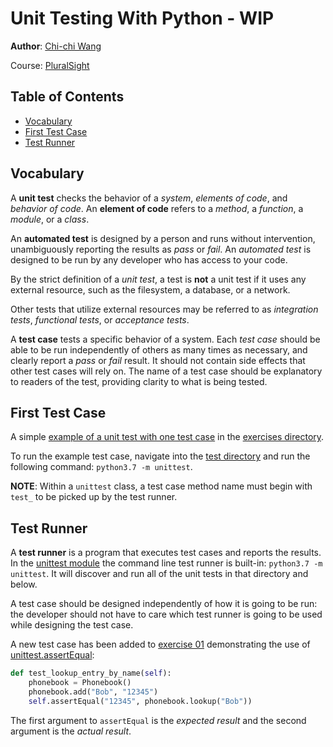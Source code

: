 # Unit Testing With Python - WIP
**Author**: [Chi-chi Wang](https://github.com/chichiwang)

Course: [PluralSight](https://app.pluralsight.com/library/courses/unit-testing-python/table-of-contents)

## Table of Contents
* [Vocabulary](#vocabulary)
* [First Test Case](#first-test-case)
* [Test Runner](#test-runner)

## Vocabulary
A **unit test** checks the behavior of a *system*, *elements of code*, and *behavior of code*. An **element of code** refers to a *method*, a *function*, a *module*, or a *class*.

An **automated test** is designed by a person and runs without intervention, unambiguously reporting the results as *pass* or *fail*. An *automated test* is designed to be run by any developer who has access to your code.

By the strict definition of a *unit test*, a test is **not** a unit test if it uses any external resource, such as the filesystem, a database, or a network.

Other tests that utilize external resources may be referred to as *integration tests*, *functional tests*, or *acceptance tests*.

A **test case** tests a specific behavior of a system. Each *test case* should be able to be run independently of others as many times as necessary, and clearly report a *pass* or *fail* result. It should not contain side effects that other test cases will rely on. The name of a test case should be explanatory to readers of the test, providing clarity to what is being tested.

## First Test Case
A simple [example of a unit test with one test case](./exercises/00%20-%20simple%20test%20case/test_phonebook_00.py) in the [exercises directory](./exercises).

To run the example test case, navigate into the [test directory](./exercises/00%20-%20simple%20test%20case) and run the following command: `python3.7 -m unittest`.

**NOTE**: Within a `unittest` class, a test case method name must begin with `test_` to be picked up by the test runner.

## Test Runner
A **test runner** is a program that executes test cases and reports the results. In the [unittest module](https://docs.python.org/3/library/unittest.html) the command line test runner is built-in: `python3.7 -m unittest`. It will discover and run all of the unit tests in that directory and below.

A test case should be designed independently of how it is going to be run: the developer should not have to care which test runner is going to be used while designing the test case.

A new test case has been added to [exercise 01](./exercises/01%20-%20assertEqual) demonstrating the use of [unittest.assertEqual](https://docs.python.org/3/library/unittest.html#unittest.TestCase.assertEqual):

```python
def test_lookup_entry_by_name(self):
    phonebook = Phonebook()
    phonebook.add("Bob", "12345")
    self.assertEqual("12345", phonebook.lookup("Bob"))
```

The first argument to `assertEqual` is the *expected result* and the second argument is the *actual result*.
